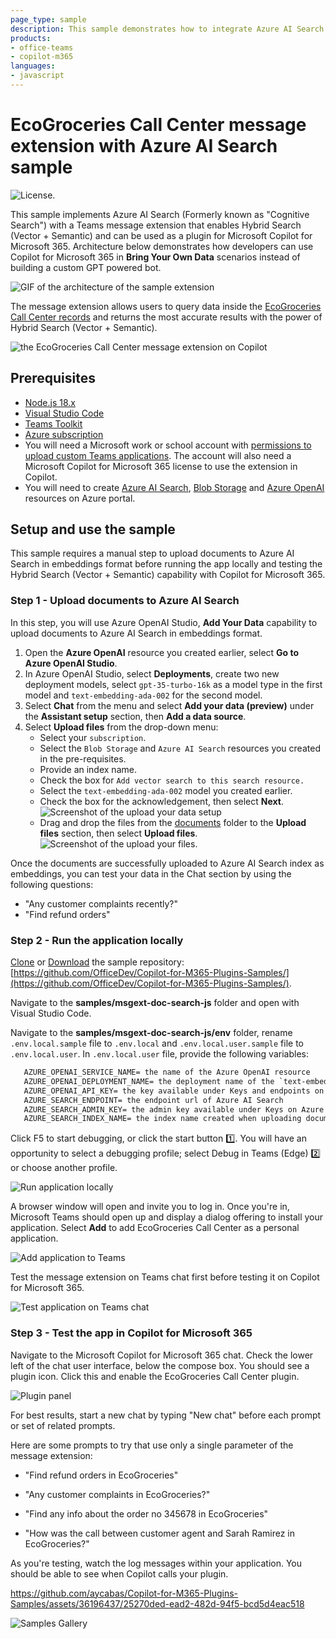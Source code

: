 ```yaml
---
page_type: sample
description: This sample demonstrates how to integrate Azure AI Search in a Teams message extension to enable Hybrid Search (Vector + Semantic) using Teams Toolkit for Visual Studio Code and JavaScript and use the message extension as a plugin in Microsoft Copilot for Microsoft 365.
products:
- office-teams
- copilot-m365
languages:
- javascript
---
```


# EcoGroceries Call Center message extension with Azure AI Search sample

![License.](https://img.shields.io/badge/license-MIT-green.svg)

This sample implements Azure AI Search (Formerly known as "Cognitive Search") with a Teams message extension that enables Hybrid Search (Vector + Semantic) and can be used as a plugin for Microsoft Copilot for Microsoft 365. Architecture below demonstrates how developers can use Copilot for Microsoft 365 in **Bring Your Own Data** scenarios instead of building a custom GPT powered bot.

![GIF of the architecture of the sample extension](./assets/CopilotAISearch.gif)

The message extension allows users to query data inside the [EcoGroceries Call Center records](./documents) and returns the most accurate results with the power of Hybrid Search (Vector + Semantic).

![the EcoGroceries Call Center message extension on Copilot](./assets//demo.gif)

## Prerequisites

- [Node.js 18.x](https://nodejs.org/download/release/v18.18.2/)
- [Visual Studio Code](https://code.visualstudio.com/)
- [Teams Toolkit](https://marketplace.visualstudio.com/items?itemName=TeamsDevApp.ms-teams-vscode-extension)
- [Azure subscription](https://portal.azure.com)
- You will need a Microsoft work or school account with [permissions to upload custom Teams applications](https://learn.microsoft.com/microsoftteams/platform/concepts/build-and-test/prepare-your-o365-tenant#enable-custom-teams-apps-and-turn-on-custom-app-uploading). The account will also need a Microsoft Copilot for Microsoft 365 license to use the extension in Copilot.
- You will need to create [Azure AI Search](https://learn.microsoft.com/en-us/azure/search/search-create-service-portal), [Blob Storage](https://learn.microsoft.com/en-us/azure/storage/blobs/storage-quickstart-blobs-portal) and [Azure OpenAI](https://learn.microsoft.com/en-us/azure/ai-services/openai/how-to/create-resource?pivots=web-portal) resources on Azure portal.

## Setup and use the sample

This sample requires a manual step to upload documents to Azure AI Search in embeddings format before running the app locally and testing the Hybrid Search (Vector + Semantic) capability with Copilot for Microsoft 365.

### Step 1 - Upload documents to Azure AI Search

In this step, you will use Azure OpenAI Studio, **Add Your Data** capability to upload documents to Azure AI Search in embeddings format.
   1. Open the **Azure OpenAI** resource you created earlier, select **Go to Azure OpenAI Studio**.
   1. In Azure OpenAI Studio, select **Deployments**, create  two new deployment models, select `gpt-35-turbo-16k` as a model type in the first model and `text-embedding-ada-002` for the second model.
   1. Select **Chat** from the menu and select **Add your data (preview)** under the **Assistant setup** section, then **Add a data source**.
   1. Select **Upload files** from the drop-down menu:
      - Select your `subscription`.
      - Select the `Blob Storage` and `Azure AI Search` resources you created in the pre-requisites.
      - Provide an index name.
      - Check the box for `Add vector search to this search resource.`
      - Select the `text-embedding-ada-002` model you created earlier.
      - Check the box for the acknowledgement, then select **Next**.
      ![Screenshot of the upload your data setup](./assets/upload-your-data-setup01.png)
      - Drag and drop the files from the [documents](./documents) folder to the **Upload files** section, then select **Upload files**.
      ![Screenshot of the upload your files](./assets/upload-your-data.png).

Once the documents are successfully uploaded to Azure AI Search index as embeddings, you can test your data in the Chat section by using the following questions:
   - "Any customer complaints recently?"
   - "Find refund orders"

### Step 2 - Run the application locally

[Clone](https://github.com/OfficeDev/Copilot-for-M365-Plugins-Samples.git) or [Download](https://github.com/OfficeDev/Copilot-for-M365-Plugins-Samples.git) the sample repository:  [https://github.com/OfficeDev/Copilot-for-M365-Plugins-Samples/](https://github.com/OfficeDev/Copilot-for-M365-Plugins-Samples/).

Navigate to the **samples/msgext-doc-search-js** folder and open with Visual Studio Code.

Navigate to the **samples/msgext-doc-search-js/env** folder, rename `.env.local.sample` file to `.env.local` and `.env.local.user.sample` file to `.env.local.user`. In `.env.local.user` file, provide the following variables: 
   ```txt
      AZURE_OPENAI_SERVICE_NAME= the name of the Azure OpenAI resource 
      AZURE_OPENAI_DEPLOYMENT_NAME= the deployment name of the `text-embedding-ada-002` model
      AZURE_OPENAI_API_KEY= the key available under Keys and endpoints on Azure OpenAI resource
      AZURE_SEARCH_ENDPOINT= the endpoint url of Azure AI Search
      AZURE_SEARCH_ADMIN_KEY= the admin key available under Keys on Azure AI Search resource
      AZURE_SEARCH_INDEX_NAME= the index name created when uploading documents
   ```
Click F5 to start debugging, or click the start button 1️⃣. You will have an opportunity to select a debugging profile; select Debug in Teams (Edge) 2️⃣ or choose another profile.

![Run application locally](../msgext-northwind-inventory-ts/lab/images/02-02-Run-Project-01.png)

A browser window will open and invite you to log in. Once you're in, Microsoft Teams should open up and display a dialog offering to install your application. Select **Add** to add EcoGroceries Call Center as a personal application.

![Add application to Teams](./assets/ecogroceries-add.png)

Test the message extension on Teams chat first before testing it on Copilot for Microsoft 365.

![Test application on Teams chat](./assets/teams-test.png)

### Step 3 - Test the app in Copilot for Microsoft 365
Navigate to the Microsoft Copilot for Microsoft 365 chat. Check the lower left of the chat user interface, below the compose box. You should see a plugin icon. Click this and enable the EcoGroceries Call Center plugin.

![Plugin panel](./assets/copilot-enable.png)

For best results, start a new chat by typing "New chat" before each prompt or set of related prompts.

Here are some prompts to try that use only a single parameter of the message extension:

* "Find refund orders in EcoGroceries"

* "Any customer complaints in EcoGroceries?"

* "Find any info about the order no 345678 in EcoGroceries"

* "How was the call between customer agent and Sarah Ramirez in EcoGroceries?"

As you're testing, watch the log messages within your application. You should be able to see when Copilot calls your plugin.

https://github.com/aycabas/Copilot-for-M365-Plugins-Samples/assets/36196437/25270ded-ead2-482d-94f5-bcd5d4eac518

![Samples Gallery](https://m365-visitor-stats.azurewebsites.net/SamplesGallery/officedev-copilot-for-m365-plugins-samples-msgext-doc-search-js)
